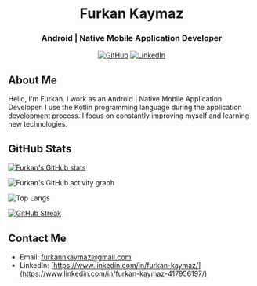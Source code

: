 <h1 align="center">Furkan Kaymaz</h1>
<h3 align="center">Android | Native Mobile Application Developer</h3>

<p align="center">
  <a href="https://github.com/furkannkaymaz"><img src="https://img.shields.io/github/followers/furkannkaymaz.svg?label=GitHub&style=social" alt="GitHub"></a>
  <a href="[https://www.linkedin.com/in/furkan-kaymaz/](https://www.linkedin.com/in/furkan-kaymaz-417956197/)"><img src="https://img.shields.io/badge/LinkedIn--_.svg?style=social&logo=linkedin" alt="LinkedIn"></a>
</p>

## About Me

Hello, I'm Furkan. I work as an Android | Native Mobile Application Developer. I use the Kotlin programming language during the application development process. I focus on constantly improving myself and learning new technologies.

## GitHub Stats

[![Furkan's GitHub stats](https://github-readme-stats.vercel.app/api?username=furkannkaymaz&show_icons=true)](https://github.com/furkannkaymaz)

![Furkan's GitHub activity graph](https://activity-graph.herokuapp.com/graph?username=furkannkaymaz&bg_color=ffffff&color=708d81&line=24292e&point=24292e&area=true&hide_border=true)


![Top Langs](https://github-readme-stats.vercel.app/api/top-langs/?username=furkannkaymaz&layout=compact)

[![GitHub Streak](https://github-readme-streak-stats.herokuapp.com/?user=furkannkaymaz&theme=dark)](https://git.io/streak-stats)



## Contact Me

- Email: furkannkaymaz@gmail.com
- LinkedIn: [https://www.linkedin.com/in/furkan-kaymaz/](https://www.linkedin.com/in/furkan-kaymaz-417956197/)
